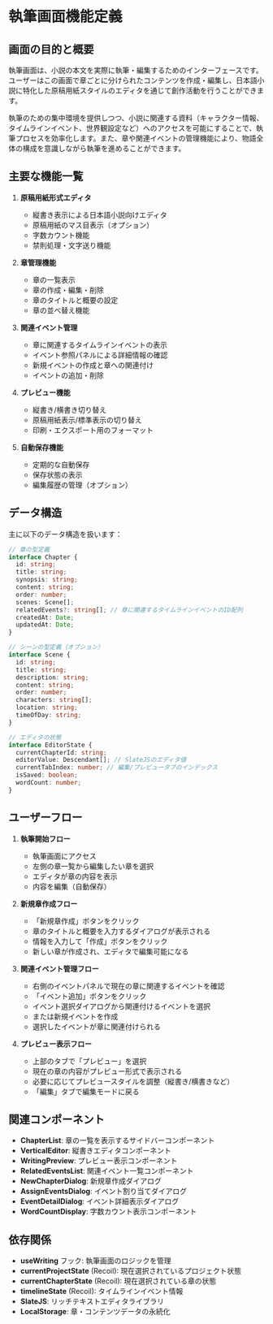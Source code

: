 # 執筆画面機能定義

## 画面の目的と概要

執筆画面は、小説の本文を実際に執筆・編集するためのインターフェースです。ユーザーはこの画面で章ごとに分けられたコンテンツを作成・編集し、日本語小説に特化した原稿用紙スタイルのエディタを通じて創作活動を行うことができます。

執筆のための集中環境を提供しつつ、小説に関連する資料（キャラクター情報、タイムラインイベント、世界観設定など）へのアクセスを可能にすることで、執筆プロセスを効率化します。また、章や関連イベントの管理機能により、物語全体の構成を意識しながら執筆を進めることができます。

## 主要な機能一覧

1. **原稿用紙形式エディタ**

   - 縦書き表示による日本語小説向けエディタ
   - 原稿用紙のマス目表示（オプション）
   - 字数カウント機能
   - 禁則処理・文字送り機能

2. **章管理機能**

   - 章の一覧表示
   - 章の作成・編集・削除
   - 章のタイトルと概要の設定
   - 章の並べ替え機能

3. **関連イベント管理**

   - 章に関連するタイムラインイベントの表示
   - イベント参照パネルによる詳細情報の確認
   - 新規イベントの作成と章への関連付け
   - イベントの追加・削除

4. **プレビュー機能**

   - 縦書き/横書き切り替え
   - 原稿用紙表示/標準表示の切り替え
   - 印刷・エクスポート用のフォーマット

5. **自動保存機能**
   - 定期的な自動保存
   - 保存状態の表示
   - 編集履歴の管理（オプション）

## データ構造

主に以下のデータ構造を扱います：

```typescript
// 章の型定義
interface Chapter {
  id: string;
  title: string;
  synopsis: string;
  content: string;
  order: number;
  scenes: Scene[];
  relatedEvents?: string[]; // 章に関連するタイムラインイベントのID配列
  createdAt: Date;
  updatedAt: Date;
}

// シーンの型定義（オプション）
interface Scene {
  id: string;
  title: string;
  description: string;
  content: string;
  order: number;
  characters: string[];
  location: string;
  timeOfDay: string;
}

// エディタの状態
interface EditorState {
  currentChapterId: string;
  editorValue: Descendant[]; // SlateJSのエディタ値
  currentTabIndex: number; // 編集/プレビュータブのインデックス
  isSaved: boolean;
  wordCount: number;
}
```

## ユーザーフロー

1. **執筆開始フロー**

   - 執筆画面にアクセス
   - 左側の章一覧から編集したい章を選択
   - エディタが章の内容を表示
   - 内容を編集（自動保存）

2. **新規章作成フロー**

   - 「新規章作成」ボタンをクリック
   - 章のタイトルと概要を入力するダイアログが表示される
   - 情報を入力して「作成」ボタンをクリック
   - 新しい章が作成され、エディタで編集可能になる

3. **関連イベント管理フロー**

   - 右側のイベントパネルで現在の章に関連するイベントを確認
   - 「イベント追加」ボタンをクリック
   - イベント選択ダイアログから関連付けるイベントを選択
   - または新規イベントを作成
   - 選択したイベントが章に関連付けられる

4. **プレビュー表示フロー**
   - 上部のタブで「プレビュー」を選択
   - 現在の章の内容がプレビュー形式で表示される
   - 必要に応じてプレビュースタイルを調整（縦書き/横書きなど）
   - 「編集」タブで編集モードに戻る

## 関連コンポーネント

- **ChapterList**: 章の一覧を表示するサイドバーコンポーネント
- **VerticalEditor**: 縦書きエディタコンポーネント
- **WritingPreview**: プレビュー表示コンポーネント
- **RelatedEventsList**: 関連イベント一覧コンポーネント
- **NewChapterDialog**: 新規章作成ダイアログ
- **AssignEventsDialog**: イベント割り当てダイアログ
- **EventDetailDialog**: イベント詳細表示ダイアログ
- **WordCountDisplay**: 字数カウント表示コンポーネント

## 依存関係

- **useWriting** フック: 執筆画面のロジックを管理
- **currentProjectState** (Recoil): 現在選択されているプロジェクト状態
- **currentChapterState** (Recoil): 現在選択されている章の状態
- **timelineState** (Recoil): タイムラインイベント情報
- **SlateJS**: リッチテキストエディタライブラリ
- **LocalStorage**: 章・コンテンツデータの永続化
